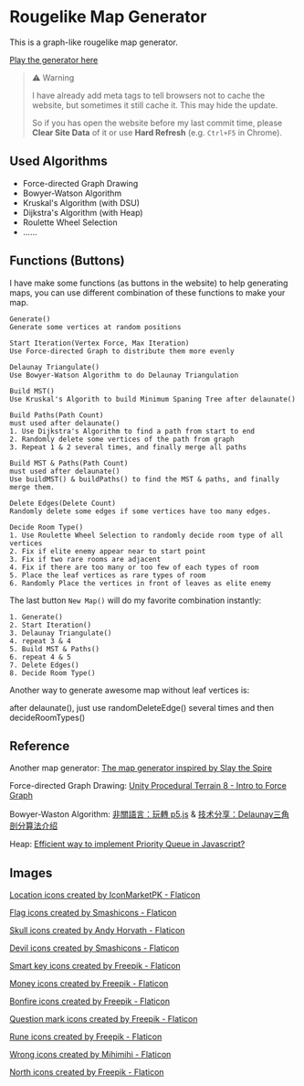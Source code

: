 # Rougelike Map Generator

This is a graph-like rougelike map generator.

[Play the generator here](https://c-w-z.github.io/rougelike-map-generator/)

> :warning: Warning
> 
> I have already add meta tags to tell browsers not to cache the website, but sometimes it still cache it. This may hide the update.
> 
> So if you has open the website before my last commit time, please **Clear Site Data** of it or use **Hard Refresh** (e.g. `Ctrl+F5` in Chrome).

## Used Algorithms

- Force-directed Graph Drawing
- Bowyer-Watson Algorithm
- Kruskal's Algorithm (with DSU)
- Dijkstra's Algorithm (with Heap)
- Roulette Wheel Selection
- ......

## Functions (Buttons)

I have make some functions (as buttons in the website) to help generating maps, you can use different combination of these functions to make your map.
```
Generate()
Generate some vertices at random positions
```
```
Start Iteration(Vertex Force, Max Iteration)
Use Force-directed Graph to distribute them more evenly
```
```
Delaunay Triangulate()
Use Bowyer-Watson Algorithm to do Delaunay Triangulation
```
```
Build MST()
Use Kruskal's Algorith to build Minimum Spaning Tree after delaunate()
```
```
Build Paths(Path Count)
must used after delaunate()
1. Use Dijkstra's Algorithm to find a path from start to end
2. Randomly delete some vertices of the path from graph
3. Repeat 1 & 2 several times, and finally merge all paths
```
```
Build MST & Paths(Path Count)
must used after delaunate()
Use buildMST() & buildPaths() to find the MST & paths, and finally merge them.
```
```
Delete Edges(Delete Count)
Randomly delete some edges if some vertices have too many edges.
```
```
Decide Room Type()
1. Use Roulette Wheel Selection to randomly decide room type of all vertices
2. Fix if elite enemy appear near to start point
3. Fix if two rare rooms are adjacent
4. Fix if there are too many or too few of each types of room
5. Place the leaf vertices as rare types of room
6. Randomly Place the vertices in front of leaves as elite enemy
```

The last button `New Map()` will do my favorite combination instantly:
```
1. Generate()
2. Start Iteration()
3. Delaunay Triangulate()
4. repeat 3 & 4
5. Build MST & Paths()
6. repeat 4 & 5
7. Delete Edges()
8. Decide Room Type()
```

Another way to generate awesome map without leaf vertices is:

after delaunate(), just use randomDeleteEdge() several times and then decideRoomTypes()

## Reference

Another map generator: [The map generator inspired by Slay the Spire](https://github.com/yurkth/stsmapgen)

Force-directed Graph Drawing: [Unity Procedural Terrain 8 - Intro to Force Graph](https://youtu.be/TXi5gA-pSkY?si=ylsXEAxPUTZ-IeKY)

Bowyer-Waston Algorithm: [非關語言：玩轉 p5.js](https://openhome.cc/Gossip/P5JS/Delaunay.html) & [技术分享：Delaunay三角剖分算法介绍](https://zhuanlan.zhihu.com/p/459884570)

Heap: [Efficient way to implement Priority Queue in Javascript?](https://stackoverflow.com/questions/42919469/efficient-way-to-implement-priority-queue-in-javascript)

## Images

[Location icons created by IconMarketPK - Flaticon](https://www.flaticon.com/free-icon/location-pin_2776000)

[Flag icons created by Smashicons - Flaticon](https://www.flaticon.com/free-icon/finish_2164609)

[Skull icons created by Andy Horvath - Flaticon](https://www.flaticon.com/free-icon/skull_5875938)

[Devil icons created by Smashicons - Flaticon](https://www.flaticon.com/free-icon/skull_5768016)

[Smart key icons created by Freepik - Flaticon](https://www.flaticon.com/free-icon/key_93128)

[Money icons created by Freepik - Flaticon](https://www.flaticon.com/free-icon/money_61584)

[Bonfire icons created by Freepik - Flaticon](https://www.flaticon.com/free-icon/bonfire_2163004)

[Question mark icons created by Freepik - Flaticon](https://www.flaticon.com/free-icon/question-mark_3524344)

[Rune icons created by Freepik - Flaticon](https://www.flaticon.com/free-icon/rune_336131)

[Wrong icons created by Mihimihi - Flaticon](https://www.flaticon.com/free-icon/cross_7699001)

[North icons created by Freepik - Flaticon](https://www.flaticon.com/free-icon/compass-symbol_80036)
